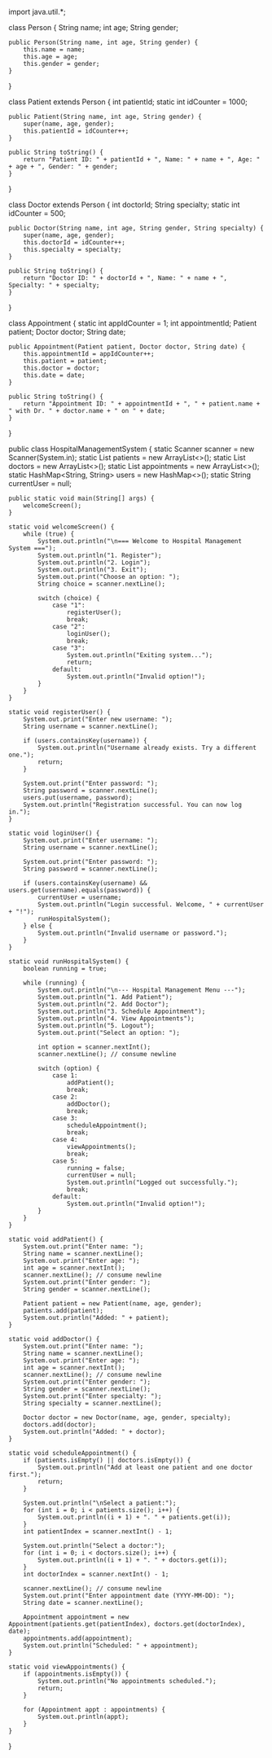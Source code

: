 import java.util.*;

class Person {
    String name;
    int age;
    String gender;

    public Person(String name, int age, String gender) {
        this.name = name;
        this.age = age;
        this.gender = gender;
    }
}

class Patient extends Person {
    int patientId;
    static int idCounter = 1000;

    public Patient(String name, int age, String gender) {
        super(name, age, gender);
        this.patientId = idCounter++;
    }

    public String toString() {
        return "Patient ID: " + patientId + ", Name: " + name + ", Age: " + age + ", Gender: " + gender;
    }
}

class Doctor extends Person {
    int doctorId;
    String specialty;
    static int idCounter = 500;

    public Doctor(String name, int age, String gender, String specialty) {
        super(name, age, gender);
        this.doctorId = idCounter++;
        this.specialty = specialty;
    }

    public String toString() {
        return "Doctor ID: " + doctorId + ", Name: " + name + ", Specialty: " + specialty;
    }
}

class Appointment {
    static int appIdCounter = 1;
    int appointmentId;
    Patient patient;
    Doctor doctor;
    String date;

    public Appointment(Patient patient, Doctor doctor, String date) {
        this.appointmentId = appIdCounter++;
        this.patient = patient;
        this.doctor = doctor;
        this.date = date;
    }

    public String toString() {
        return "Appointment ID: " + appointmentId + ", " + patient.name + " with Dr. " + doctor.name + " on " + date;
    }
}

public class HospitalManagementSystem {
    static Scanner scanner = new Scanner(System.in);
    static List<Patient> patients = new ArrayList<>();
    static List<Doctor> doctors = new ArrayList<>();
    static List<Appointment> appointments = new ArrayList<>();
    static HashMap<String, String> users = new HashMap<>();
    static String currentUser = null;

    public static void main(String[] args) {
        welcomeScreen();
    }

    static void welcomeScreen() {
        while (true) {
            System.out.println("\n=== Welcome to Hospital Management System ===");
            System.out.println("1. Register");
            System.out.println("2. Login");
            System.out.println("3. Exit");
            System.out.print("Choose an option: ");
            String choice = scanner.nextLine();

            switch (choice) {
                case "1":
                    registerUser();
                    break;
                case "2":
                    loginUser();
                    break;
                case "3":
                    System.out.println("Exiting system...");
                    return;
                default:
                    System.out.println("Invalid option!");
            }
        }
    }

    static void registerUser() {
        System.out.print("Enter new username: ");
        String username = scanner.nextLine();

        if (users.containsKey(username)) {
            System.out.println("Username already exists. Try a different one.");
            return;
        }

        System.out.print("Enter password: ");
        String password = scanner.nextLine();
        users.put(username, password);
        System.out.println("Registration successful. You can now log in.");
    }

    static void loginUser() {
        System.out.print("Enter username: ");
        String username = scanner.nextLine();

        System.out.print("Enter password: ");
        String password = scanner.nextLine();

        if (users.containsKey(username) && users.get(username).equals(password)) {
            currentUser = username;
            System.out.println("Login successful. Welcome, " + currentUser + "!");
            runHospitalSystem();
        } else {
            System.out.println("Invalid username or password.");
        }
    }

    static void runHospitalSystem() {
        boolean running = true;

        while (running) {
            System.out.println("\n--- Hospital Management Menu ---");
            System.out.println("1. Add Patient");
            System.out.println("2. Add Doctor");
            System.out.println("3. Schedule Appointment");
            System.out.println("4. View Appointments");
            System.out.println("5. Logout");
            System.out.print("Select an option: ");

            int option = scanner.nextInt();
            scanner.nextLine(); // consume newline

            switch (option) {
                case 1:
                    addPatient();
                    break;
                case 2:
                    addDoctor();
                    break;
                case 3:
                    scheduleAppointment();
                    break;
                case 4:
                    viewAppointments();
                    break;
                case 5:
                    running = false;
                    currentUser = null;
                    System.out.println("Logged out successfully.");
                    break;
                default:
                    System.out.println("Invalid option!");
            }
        }
    }

    static void addPatient() {
        System.out.print("Enter name: ");
        String name = scanner.nextLine();
        System.out.print("Enter age: ");
        int age = scanner.nextInt();
        scanner.nextLine(); // consume newline
        System.out.print("Enter gender: ");
        String gender = scanner.nextLine();

        Patient patient = new Patient(name, age, gender);
        patients.add(patient);
        System.out.println("Added: " + patient);
    }

    static void addDoctor() {
        System.out.print("Enter name: ");
        String name = scanner.nextLine();
        System.out.print("Enter age: ");
        int age = scanner.nextInt();
        scanner.nextLine(); // consume newline
        System.out.print("Enter gender: ");
        String gender = scanner.nextLine();
        System.out.print("Enter specialty: ");
        String specialty = scanner.nextLine();

        Doctor doctor = new Doctor(name, age, gender, specialty);
        doctors.add(doctor);
        System.out.println("Added: " + doctor);
    }

    static void scheduleAppointment() {
        if (patients.isEmpty() || doctors.isEmpty()) {
            System.out.println("Add at least one patient and one doctor first.");
            return;
        }

        System.out.println("\nSelect a patient:");
        for (int i = 0; i < patients.size(); i++) {
            System.out.println((i + 1) + ". " + patients.get(i));
        }
        int patientIndex = scanner.nextInt() - 1;

        System.out.println("Select a doctor:");
        for (int i = 0; i < doctors.size(); i++) {
            System.out.println((i + 1) + ". " + doctors.get(i));
        }
        int doctorIndex = scanner.nextInt() - 1;

        scanner.nextLine(); // consume newline
        System.out.print("Enter appointment date (YYYY-MM-DD): ");
        String date = scanner.nextLine();

        Appointment appointment = new Appointment(patients.get(patientIndex), doctors.get(doctorIndex), date);
        appointments.add(appointment);
        System.out.println("Scheduled: " + appointment);
    }

    static void viewAppointments() {
        if (appointments.isEmpty()) {
            System.out.println("No appointments scheduled.");
            return;
        }

        for (Appointment appt : appointments) {
            System.out.println(appt);
        }
    }
}
